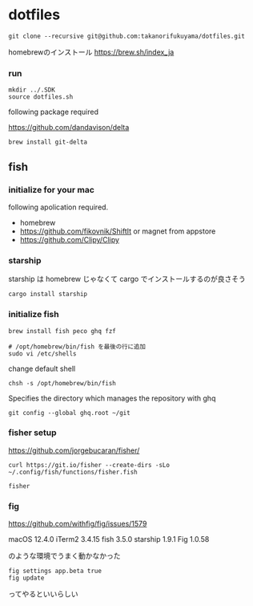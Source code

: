 # dotfiles

```shell
git clone --recursive git@github.com:takanorifukuyama/dotfiles.git
```

homebrewのインストール
https://brew.sh/index_ja

### run

```
mkdir ../.SDK
source dotfiles.sh
```

following package required

https://github.com/dandavison/delta

```fish
brew install git-delta
```

## fish

### initialize for your mac

following apolication required.

- homebrew
- https://github.com/fikovnik/ShiftIt or magnet from appstore
- https://github.com/Clipy/Clipy

### starship

starship は homebrew じゃなくて cargo でインストールするのが良さそう

```
cargo install starship
```

### initialize fish

```fish
brew install fish peco ghq fzf
```

```fish
# /opt/homebrew/bin/fish を最後の行に追加
sudo vi /etc/shells
```

change default shell

```fish
chsh -s /opt/homebrew/bin/fish
```

Specifies the directory which manages the repository with ghq

```fish
git config --global ghq.root ~/git
```

### fisher setup

https://github.com/jorgebucaran/fisher/

```fish
curl https://git.io/fisher --create-dirs -sLo ~/.config/fish/functions/fisher.fish
```

```fish
fisher
```

### fig

https://github.com/withfig/fig/issues/1579

macOS 12.4.0
iTerm2 3.4.15
fish 3.5.0
starship 1.9.1
Fig 1.0.58

のような環境でうまく動かなかった

```shell
fig settings app.beta true
fig update
```

ってやるといいらしい
